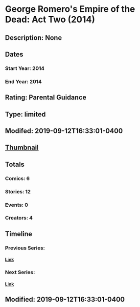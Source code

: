 # George Romero's Empire of the Dead: Act Two (2014)
## Description: None
## Dates
### Start Year: 2014
### End Year: 2014
## Rating: Parental Guidance
## Type: limited
## Modifed: 2019-09-12T16:33:01-0400
## [Thumbnail](http://i.annihil.us/u/prod/marvel/i/mg/9/20/542adfb9b1346.jpg)
## Totals
### Comics: 6
### Stories: 12
### Events: 0
### Creators: 4
## Timeline
### Previous Series: 
#### [Link]()
### Next Series: 
#### [Link]()
## Modified: 2019-09-12T16:33:01-0400